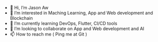 - 👋 Hi, I’m Jason Aw
- 👀 I’m interested in Maching Learning, App and Web development and Blockchain 
- 🌱 I’m currently learning DevOps, Flutter, CI/CD tools
- 💞️ I’m looking to collaborate on App and Web development and AI
- 📫 How to reach me ( Ping me at Git )

<!---
jasonaw98/jasonaw98 is a ✨ special ✨ repository because its `README.md` (this file) appears on your GitHub profile.
You can click the Preview link to take a look at your changes.
--->
